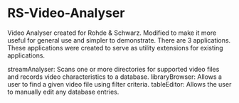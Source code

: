 RS-Video-Analyser
==================

Video Analyser created for Rohde &amp; Schwarz.  Modified to make it more useful for general use and simpler to demonstrate.  There are 3 applications.  These applications were created to serve as utility extensions for existing applications.

streamAnalyser:  Scans one or more directories for supported video files and records video characteristics to a database.
libraryBrowser:  Allows a user to find a given video file using filter criteria.
tableEditor:  Allows the user to manually edit any database entries.